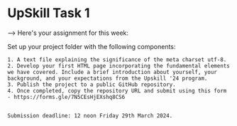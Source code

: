 # UpSkill Task 1

--> Here's your assignment for this week:

Set up your project folder with the following components:
   

    1. A text file explaining the significance of the meta charset utf-8.
    2. Develop your first HTML page incorporating the fundamental elements we have covered. Include a brief introduction about yourself, your background, and your expectations from the Upskill '24 program.
    3. Publish the project to a public GitHub repository.
    4. ⁠Once completed, copy the repository URL and submit using this form - https://forms.gle/7N5CEsHjEXshq8CS6


    Submission deadline: 12 noon Friday 29th March 2024.